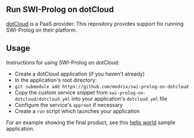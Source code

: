 ## Run SWI-Prolog on dotCloud

[dotCloud](https://www.dotcloud.com) is a PaaS provider.  This repository provides support for running SWI-Prolog on their platform.

## Usage

Instructions for using SWI-Prolog on dotCloud:

  * Create a dotCloud application (if you haven't already)
  * In the application's root directory:
  * `git submodule add https://github.com/mndrix/swi-prolog-on-dotcloud`
  * Copy the custom service snippet from `swi-prolog-on-dotcloud/dotcloud.yml` into your application's `dotcloud.yml` file
  * Configure the service's `approot` if necessary
  * Create a `run` script which launches your application

For an example showing the final product, see this [hello world](https://github.com/mndrix/helloswipl-dotcloud) sample application.
